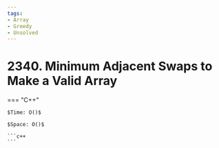 ```yaml
---
tags:
- Array
- Greedy
- Unsolved
---
```



# 2340. Minimum Adjacent Swaps to Make a Valid Array

=== "C++"

    $Time: O()$

    $Space: O()$

    ```c++
    ```